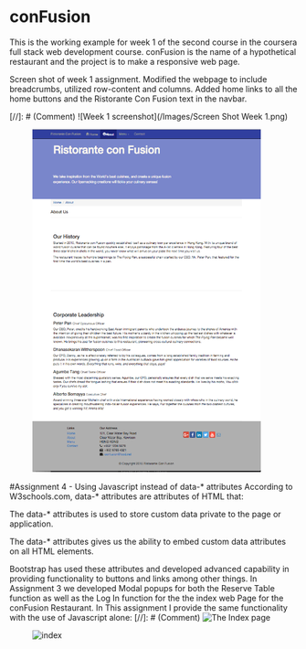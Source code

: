 # conFusion
This is the working example for week 1 of the second course in the coursera full
stack web development course.
conFusion is the name of a hypothetical restaurant and the project is to make a
responsive web page.

Screen shot of week 1 assignment. Modified the webpage to include breadcrumbs,
utilized row-content and columns. Added home links to all the home buttons and
the Ristorante Con Fusion text in the navbar.

[//]: # (Comment) ![Week 1 screenshot](/Images/Screen Shot Week 1.png)
<figure><img src="/Images/Screen Shot Week 1.png" alt="image"
width="400" height="600"></figure>

#Assignment 4 - Using Javascript instead of data-* attributes
According to W3schools.com, data-* attributes are attributes of HTML that:

The data-* attributes is used to store custom data private to the page or application.

The data-* attributes gives us the ability to embed custom data attributes on all HTML elements.

Bootstrap has used these attributes and developed advanced capability in
providing functionality to buttons and links among other things.  In Assignment
3 we developed Modal popups for both the Reserve Table function as well as the
Log In function for the the index web Page for the conFusion Restaurant. In This
assignment I provide the same functionality with the use of Javascript alone:
[//]: # (Comment) ![The Index page](/img/Assignment04/Index.png)
<figure><img src="/img/Assignment04/Index.png" alt="index"
width="400" height="200"></figure>
